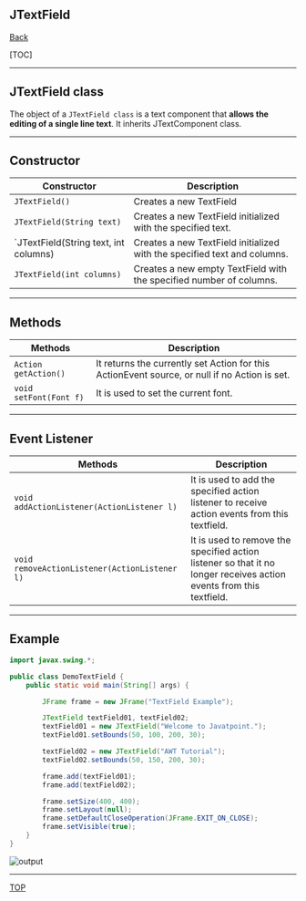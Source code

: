 ## JTextField

[Back](../java_swing.md)

[TOC]

---

## JTextField class

The object of a `JTextField class` is a text component that **allows the editing of a single line text**. It inherits JTextComponent class.

---

## Constructor

| Constructor                           | Description                                                              |
| ------------------------------------- | ------------------------------------------------------------------------ |
| `JTextField()`                        | Creates a new TextField                                                  |
| `JTextField(String text)`             | Creates a new TextField initialized with the specified text.             |
| `JTextField(String text, int columns) | Creates a new TextField initialized with the specified text and columns. |
| `JTextField(int columns)`             | Creates a new empty TextField with the specified number of columns.      |

---

## Methods

| Methods                | Description                                                                                   |
| ---------------------- | --------------------------------------------------------------------------------------------- |
| `Action getAction()`   | It returns the currently set Action for this ActionEvent source, or null if no Action is set. |
| `void setFont(Font f)` | It is used to set the current font.                                                           |

---

## Event Listener

| Methods                                       | Description                                                                                                         |
| --------------------------------------------- | ------------------------------------------------------------------------------------------------------------------- |
| `void addActionListener(ActionListener l)`    | It is used to add the specified action listener to receive action events from this textfield.                       |
| `void removeActionListener(ActionListener l)` | It is used to remove the specified action listener so that it no longer receives action events from this textfield. |

---

## Example

```java
import javax.swing.*;

public class DemoTextField {
    public static void main(String[] args) {

        JFrame frame = new JFrame("TextField Example");

        JTextField textField01, textField02;
        textField01 = new JTextField("Welcome to Javatpoint.");
        textField01.setBounds(50, 100, 200, 30);

        textField02 = new JTextField("AWT Tutorial");
        textField02.setBounds(50, 150, 200, 30);

        frame.add(textField01);
        frame.add(textField02);

        frame.setSize(400, 400);
        frame.setLayout(null);
        frame.setDefaultCloseOperation(JFrame.EXIT_ON_CLOSE);
        frame.setVisible(true);
    }
}
```

![output](https://static.javatpoint.com/java/swing/images/java-jtextfield1.png)

---

[TOP](#jtextfield)
